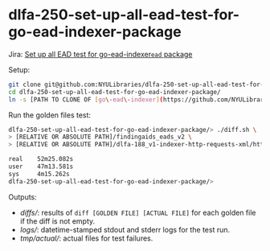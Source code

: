 # dlfa-250-set-up-all-ead-test-for-go-ead-indexer-package

Jira: [Set up all EAD test for go-ead-indexer`ead` package](https://jira.nyu.edu/browse/DLFA-250)

Setup:

```bash
git clone git@github.com:NYULibraries/dlfa-250-set-up-all-ead-test-for-go-ead-indexer-package.git
cd dlfa-250-set-up-all-ead-test-for-go-ead-indexer-package/
ln -s [PATH TO CLONE OF [go\-ead\-indexer](https://github.com/NYULibraries/go-ead-indexer)]
```

Run the golden files test:

```bash
dlfa-250-set-up-all-ead-test-for-go-ead-indexer-package/> ./diff.sh \
> [RELATIVE OR ABSOLUTE PATH]/findingaids_eads_v2 \
> [RELATIVE OR ABSOLUTE PATH]/dlfa-188_v1-indexer-http-requests-xml/http-requests

real    52m25.082s
user    47m13.581s
sys     4m15.262s
dlfa-250-set-up-all-ead-test-for-go-ead-indexer-package/>  
```

Outputs:

* _diffs/_: results of `diff [GOLDEN FILE] [ACTUAL FILE]` for each golden file
 if the diff is not empty.
* _logs/_: datetime-stamped stdout and stderr logs for the test run.
* _tmp/actual/_: actual files for test failures.

